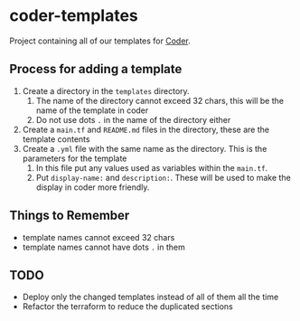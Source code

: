 # coder-templates

Project containing all of our templates for [Coder](https://workspaces-dev.nextcloud.aero).

## Process for adding a template

1. Create a directory in the `templates` directory.
   1. The name of the directory cannot exceed 32 chars, this will be the name of the template in coder
   1. Do not use dots `.` in the name of the directory either
1. Create a `main.tf` and `README.md` files in the directory, these are the template contents
1. Create a `.yml` file with the same name as the directory.  This is the parameters for the template
   1. In this file put any values used as variables within the `main.tf`.
   1. Put `display-name:` and `description:`. These will be used to make the display in coder more friendly.

## Things to Remember

- template names cannot exceed 32 chars
- template names cannot have dots `.` in them

## TODO

- Deploy only the changed templates instead of all of them all the time
- Refactor the terraform to reduce the duplicated sections
